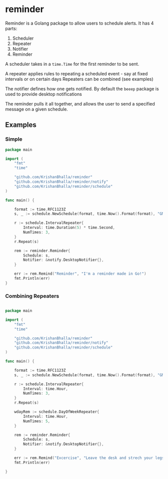 # reminder
Reminder is a Golang package to allow users to schedule alerts.
It has 4 parts:

1. Scheduler
2. Repeater
3. Notifier
4. Reminder
 
A scheduler takes in a `time.Time` for the first reminder to be sent.

A repeater applies rules to repeating a scheduled event - say at fixed intervals or on certain days
Repeaters can be combined (see examples)

The notifier defines how one gets notified. By default the `beeep` package is used to provide desktop notifications

The reminder pulls it all together, and allows the user to send a specified message on a given schedule.
## Examples
### Simple
```go
package main

import (
	"fmt"
	"time"

	"github.com/KrishanBhalla/reminder"
	"github.com/KrishanBhalla/reminder/notify"
	"github.com/KrishanBhalla/reminder/schedule"
)

func main() {

    format := time.RFC1123Z
    s, _ := schedule.NewSchedule(format, time.Now().Format(format), "GMT")

    r := schedule.IntervalRepeater{
        Interval: time.Duration(5) * time.Second,
        NumTimes: 3,
    }
    r.Repeat(s)

    rem := reminder.Reminder{
        Schedule: s,
        Notifier: &notify.DesktopNotifier{},
    }

    err := rem.Remind("Reminder", "I'm a reminder made in Go!")
    fmt.Println(err)
}
```
### Combining Repeaters
```go

package main

import (
	"fmt"
	"time"

	"github.com/KrishanBhalla/reminder"
	"github.com/KrishanBhalla/reminder/notify"
	"github.com/KrishanBhalla/reminder/schedule"
)

func main() {

	format := time.RFC1123Z
	s, _ := schedule.NewSchedule(format, time.Now().Format(format), "GMT")

	r := schedule.IntervalRepeater{
		Interval: time.Hour,
		NumTimes: 3,
	}
	r.Repeat(s)

    wdayRem := schedule.DayOfWeekRepeater{
		Interval: time.Hour,
		NumTimes: 5,
	}

	rem := reminder.Reminder{
		Schedule: s,
		Notifier: &notify.DesktopNotifier{},
	}

	err := rem.Remind("Excercise", "Leave the desk and strech your legs")
	fmt.Println(err)

}

```

